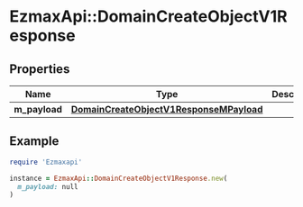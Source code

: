 # EzmaxApi::DomainCreateObjectV1Response

## Properties

| Name | Type | Description | Notes |
| ---- | ---- | ----------- | ----- |
| **m_payload** | [**DomainCreateObjectV1ResponseMPayload**](DomainCreateObjectV1ResponseMPayload.md) |  |  |

## Example

```ruby
require 'Ezmaxapi'

instance = EzmaxApi::DomainCreateObjectV1Response.new(
  m_payload: null
)
```

